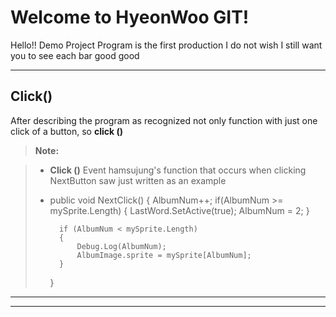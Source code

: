 Welcome to HyeonWoo GIT!
===================


Hello!!  Demo Project Program is the first production I do not wish I still want you to see each bar good good

----------


Click()
-------------


After describing the program as recognized not only function with just one click of a button, so **click ()**  

> **Note:**

> - **Click ()** Event hamsujung's function that occurs when clicking NextButton saw just written as an example
> - public void NextClick()
>     {
>          AlbumNum++;
>         if(AlbumNum >= mySprite.Length)
>         {
>             LastWord.SetActive(true);
>             AlbumNum = 2;
>         }
> 
>         if (AlbumNum < mySprite.Length)
>         { 
>             Debug.Log(AlbumNum);
>             AlbumImage.sprite = mySprite[AlbumNum];
>         }
>     } 


----------


----------
